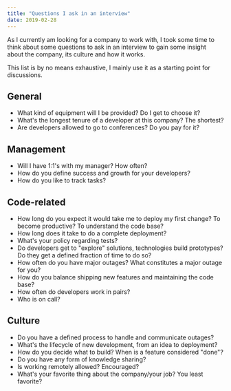 ```yaml
---
title: "Questions I ask in an interview"
date: 2019-02-28
---
```


As I currently am looking for a company to work with, I took some time to think
about some questions to ask in an interview to gain some insight about the
company, its culture and how it works.

<!--more-->

This list is by no means exhaustive, I mainly use it as a starting point for
discussions.

## General

* What kind of equipment will I be provided? Do I get to choose it?
* What's the longest tenure of a developer at this company? The shortest?
* Are developers allowed to go to conferences? Do you pay for it?

## Management

* Will I have 1:1's with my manager? How often?
* How do you define success and growth for your developers?
* How do you like to track tasks?

## Code-related

* How long do you expect it would take me to deploy my first change? To become productive? To understand the code base?
* How long does it take to do a complete deployment?
* What's your policy regarding tests?
* Do developers get to "explore" solutions, technologies build prototypes? Do they get a defined fraction of time to do so?
* How often do you have major outages? What constitutes a major outage for you?
* How do you balance shipping new features and maintaining the code base?
* How often do developers work in pairs?
* Who is on call?

## Culture

* Do you have a defined process to handle and communicate outages?
* What's the lifecycle of new development, from an idea to deployment?
* How do you decide what to build? When is a feature considered "done"?
* Do you have any form of knowledge sharing?
* Is working remotely allowed? Encouraged?
* What's your favorite thing about the company/your job? You least favorite?
